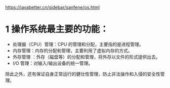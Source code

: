 
https://javabetter.cn/sidebar/sanfene/os.html

# 1 操作系统最主要的功能：

- 处理器（CPU）管理：CPU 的管理和分配，主要指的是进程管理。
- 内存管理：内存的分配和管理，主要利用了虚拟内存的方式。
- 外存管理 ：外存（磁盘等）的分配和管理，将外存以文件的形式提供出去。
- I/O 管理：对输入/输出设备的统一管理。

除此之外，还有保证自身正常运行的健壮性管理，防止非法操作和入侵的安全性管理。